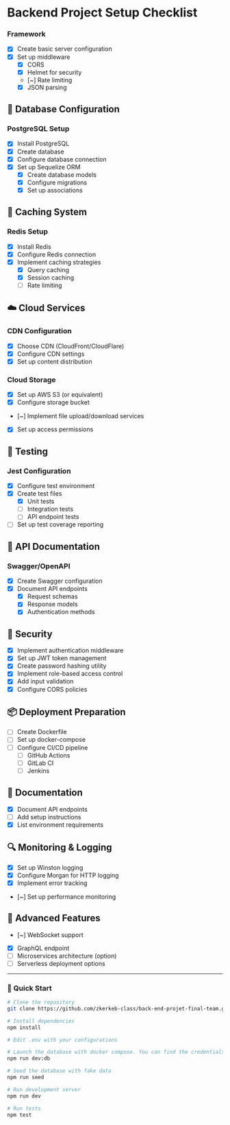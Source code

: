 # Backend Project Setup Checklist

### Framework

- [x] Create basic server configuration
- [x] Set up middleware
  - [x] CORS
  - [x] Helmet for security
  - [~] Rate limiting
  - [x] JSON parsing

## 💾 Database Configuration

### PostgreSQL Setup

- [x] Install PostgreSQL
- [x] Create database
- [x] Configure database connection
- [x] Set up Sequelize ORM
  - [x] Create database models
  - [x] Configure migrations
  - [x] Set up associations

## 🚦 Caching System

### Redis Setup

- [x] Install Redis
- [x] Configure Redis connection
- [x] Implement caching strategies
  - [x] Query caching
  - [x] Session caching
  - [ ] Rate limiting

## ☁️ Cloud Services

### CDN Configuration

- [x] Choose CDN (CloudFront/CloudFlare)
- [x] Configure CDN settings
- [x] Set up content distribution

### Cloud Storage

- [x] Set up AWS S3 (or equivalent)
- [x] Configure storage bucket
- [~] Implement file upload/download services
- [x] Set up access permissions

## 🧪 Testing

### Jest Configuration

- [x] Configure test environment
- [x] Create test files
  - [x] Unit tests
  - [ ] Integration tests
  - [ ] API endpoint tests
- [ ] Set up test coverage reporting

## 📄 API Documentation

### Swagger/OpenAPI

- [x] Create Swagger configuration
- [x] Document API endpoints
  - [x] Request schemas
  - [x] Response models
  - [x] Authentication methods

## 🔐 Security

- [x] Implement authentication middleware
- [x] Set up JWT token management
- [x] Create password hashing utility
- [x] Implement role-based access control
- [x] Add input validation
- [x] Configure CORS policies

## 📦 Deployment Preparation

- [ ] Create Dockerfile
- [ ] Set up docker-compose
- [ ] Configure CI/CD pipeline
  - [ ] GitHub Actions
  - [ ] GitLab CI
  - [ ] Jenkins

## 📝 Documentation

- [x] Document API endpoints
- [ ] Add setup instructions
- [x] List environment requirements

## 🔍 Monitoring & Logging

- [x] Set up Winston logging
- [x] Configure Morgan for HTTP logging
- [x] Implement error tracking
- [~] Set up performance monitoring

## 🚧 Advanced Features

- [~] WebSocket support
- [x] GraphQL endpoint
- [ ] Microservices architecture (option)
- [ ] Serverless deployment options

---

### 📌 Quick Start

```bash
# Clone the repository
git clone https://github.com/zkerkeb-class/back-end-projet-final-team.git

# Install dependencies
npm install

# Edit .env with your configurations

# Launch the database with docker compose. You can find the credentials for pgAdmin in ./db-compose
npm run dev:db

# Seed the database with fake data
npm run seed

# Run development server
npm run dev

# Run tests
npm test
```
